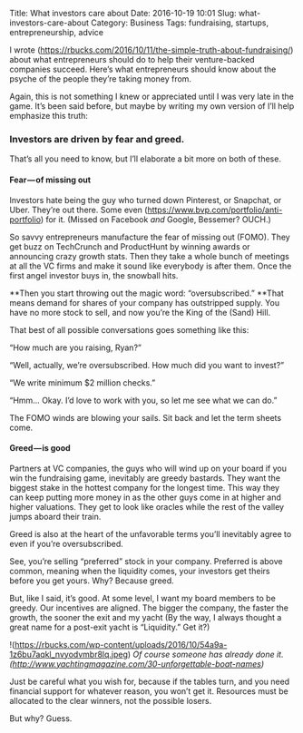 Title: What investors care about
Date: 2016-10-19 10:01
Slug: what-investors-care-about
Category: Business
Tags: fundraising, startups, entrepreneurship, advice

I wrote (https://rbucks.com/2016/10/11/the-simple-truth-about-fundraising/) about what entrepreneurs should do to help their venture-backed companies succeed. Here’s what entrepreneurs should know about the psyche of the people they’re taking money from.

Again, this is not something I knew or appreciated until I was very late in the game. It’s been said before, but maybe by writing my own version of I’ll help emphasize this truth:

### **Investors are driven by fear and greed.**

That’s all you need to know, but I’ll elaborate a bit more on both of these.

#### Fear — of missing out

Investors hate being the guy who turned down Pinterest, or Snapchat, or Uber. They’re out there. Some even (https://www.bvp.com/portfolio/anti-portfolio) for it. (Missed on Facebook *and* Google, Bessemer? OUCH.)

So savvy entrepreneurs manufacture the fear of missing out (FOMO). They get buzz on TechCrunch and ProductHunt by winning awards or announcing crazy growth stats. Then they take a whole bunch of meetings at all the VC firms and make it sound like everybody is after them. Once the first angel investor buys in, the snowball hits.

**Then you start throwing out the magic word: “oversubscribed.” **That means demand for shares of your company has outstripped supply. You have no more stock to sell, and now you’re the King of the (Sand) Hill.

That best of all possible conversations goes something like this:

“How much are you raising, Ryan?”

“Well, actually, we’re oversubscribed. How much did you want to invest?”

“We write minimum $2 million checks.”

“Hmm… Okay. I’d love to work with you, so let me see what we can do.”

The FOMO winds are blowing your sails. Sit back and let the term sheets come.

#### Greed — is good

Partners at VC companies, the guys who will wind up on your board if you win the fundraising game, inevitably are greedy bastards. They want the biggest stake in the hottest company for the longest time. This way they can keep putting more money in as the other guys come in at higher and higher valuations. They get to look like oracles while the rest of the valley jumps aboard their train.

Greed is also at the heart of the unfavorable terms you’ll inevitably agree to even if you’re oversubscribed.

See, you’re selling “preferred” stock in your company. Preferred is above common, meaning when the liquidity comes, your investors get theirs before you get yours. Why? Because greed.

But, like I said, it’s good. At some level, I want my board members to be greedy. Our incentives are aligned. The bigger the company, the faster the growth, the sooner the exit and my yacht (By the way, I always thought a great name for a post-exit yacht is “Liquidity.” Get it?)

!(https://rbucks.com/wp-content/uploads/2016/10/54a9a-1z6bu7aqkl_nvyodvmbr8lq.jpeg)
*Of course someone has already done it. (http://www.yachtingmagazine.com/30-unforgettable-boat-names)*

Just be careful what you wish for, because if the tables turn, and you need financial support for whatever reason, you won’t get it. Resources must be allocated to the clear winners, not the possible losers.

But why? Guess.
